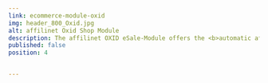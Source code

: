 ```yaml
---
link: ecommerce-module-oxid
img: header_800_Oxid.jpg
alt: affilinet Oxid Shop Module
description: The affilinet OXID eSale-Module offers the <b>automatic affiliate tracking integration in your web shop</b> without the need of custom integration efforts. 
published: false
position: 4


---
```

